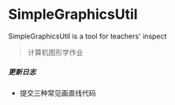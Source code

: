 # SimpleGraphicsUtil
SimpleGraphicsUtil is a tool for teachers'  inspect

> 计算机图形学作业


##### 更新日志


* 提交三种常见画直线代码

